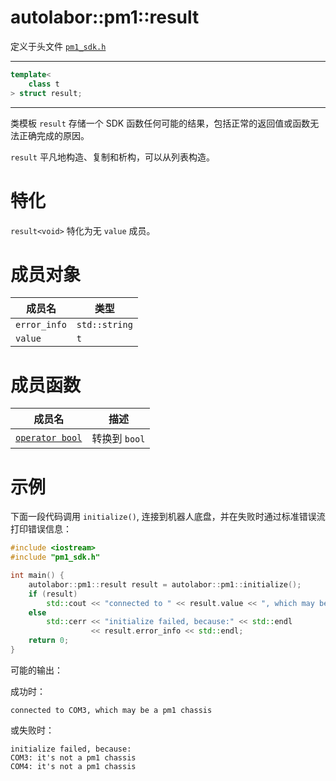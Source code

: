 # autolabor::pm1::result

定义于头文件 [`pm1_sdk.h`](https://github.com/autolaborcenter/pm1_sdk/blob/master/src/main/pm1_sdk.h)

---

```c++
template<
    class t
> struct result;
```

---

类模板 `result` 存储一个 SDK 函数任何可能的结果，包括正常的返回值或函数无法正确完成的原因。

`result` 平凡地构造、复制和析构，可以从列表构造。

# 特化

`result<void>` 特化为无 `value` 成员。

# 成员对象

| 成员名        | 类型          |
| ------------ | ------------- |
| `error_info` | `std::string` |
| `value`      | `t`           |

# 成员函数

| 成员名                                     | 描述          |
| ------------------------------------------ | ------------ |
| [`operator bool`](result_operator_bool) | 转换到 `bool` |

# 示例

下面一段代码调用 `initialize()`, 连接到机器人底盘，并在失败时通过标准错误流打印错误信息：

```c++
#include <iostream>
#include "pm1_sdk.h"

int main() {
	autolabor::pm1::result result = autolabor::pm1::initialize();
	if (result)
		std::cout << "connected to " << result.value << ", which may be a pm1 chassis" << std::endl;
	else
		std::cerr << "initialize failed, because:" << std::endl
		          << result.error_info << std::endl;
	return 0;
}
```

可能的输出：

成功时：

```shell
connected to COM3, which may be a pm1 chassis
```

或失败时：

```shell
initialize failed, because:
COM3: it's not a pm1 chassis
COM4: it's not a pm1 chassis
```